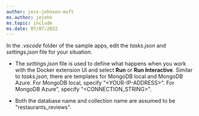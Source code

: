 ```yaml
---
author: jess-johnson-msft
ms.author: jejohn
ms.topic: include
ms.date: 07/07/2022
---
```


In the *.vscode* folder of the sample apps, edit the *tasks.json* and *settings.json* file for your situation.

* The *settings.json* file is used to define what happens when you work with the Docker extension UI and select **Run** or **Run Interactive**. Similar to *tasks.json*, there are templates for MongoDB local and MongoDB Azure. For MongoDB local, specify "\<YOUR-IP-ADDRESS>". For MongoDB Azure", specify "\<CONNECTION_STRING>".

* Both the database name and collection name are assumed to be "restaurants_reviews".
